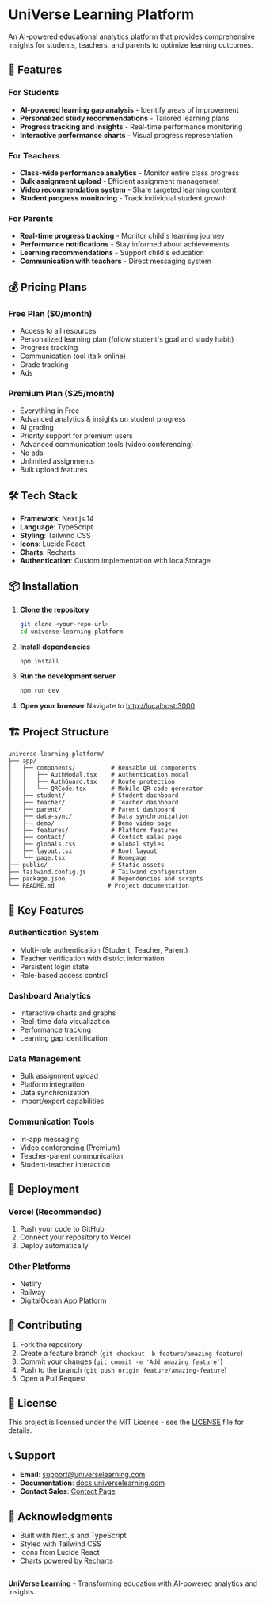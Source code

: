 # UniVerse Learning Platform

An AI-powered educational analytics platform that provides comprehensive insights for students, teachers, and parents to optimize learning outcomes.

## 🚀 Features

### For Students
- **AI-powered learning gap analysis** - Identify areas of improvement
- **Personalized study recommendations** - Tailored learning plans
- **Progress tracking and insights** - Real-time performance monitoring
- **Interactive performance charts** - Visual progress representation

### For Teachers
- **Class-wide performance analytics** - Monitor entire class progress
- **Bulk assignment upload** - Efficient assignment management
- **Video recommendation system** - Share targeted learning content
- **Student progress monitoring** - Track individual student growth

### For Parents
- **Real-time progress tracking** - Monitor child's learning journey
- **Performance notifications** - Stay informed about achievements
- **Learning recommendations** - Support child's education
- **Communication with teachers** - Direct messaging system

## 💰 Pricing Plans

### Free Plan ($0/month)
- Access to all resources
- Personalized learning plan (follow student's goal and study habit)
- Progress tracking
- Communication tool (talk online)
- Grade tracking
- Ads

### Premium Plan ($25/month)
- Everything in Free
- Advanced analytics & insights on student progress
- AI grading
- Priority support for premium users
- Advanced communication tools (video conferencing)
- No ads
- Unlimited assignments
- Bulk upload features

## 🛠️ Tech Stack

- **Framework**: Next.js 14
- **Language**: TypeScript
- **Styling**: Tailwind CSS
- **Icons**: Lucide React
- **Charts**: Recharts
- **Authentication**: Custom implementation with localStorage

## 📦 Installation

1. **Clone the repository**
   ```bash
   git clone <your-repo-url>
   cd universe-learning-platform
   ```

2. **Install dependencies**
   ```bash
   npm install
   ```

3. **Run the development server**
   ```bash
   npm run dev
   ```

4. **Open your browser**
   Navigate to [http://localhost:3000](http://localhost:3000)

## 🏗️ Project Structure

```
universe-learning-platform/
├── app/
│   ├── components/          # Reusable UI components
│   │   ├── AuthModal.tsx    # Authentication modal
│   │   ├── AuthGuard.tsx    # Route protection
│   │   └── QRCode.tsx       # Mobile QR code generator
│   ├── student/             # Student dashboard
│   ├── teacher/             # Teacher dashboard
│   ├── parent/              # Parent dashboard
│   ├── data-sync/           # Data synchronization
│   ├── demo/                # Demo video page
│   ├── features/            # Platform features
│   ├── contact/             # Contact sales page
│   ├── globals.css          # Global styles
│   ├── layout.tsx           # Root layout
│   └── page.tsx             # Homepage
├── public/                  # Static assets
├── tailwind.config.js       # Tailwind configuration
├── package.json             # Dependencies and scripts
└── README.md               # Project documentation
```

## 🎯 Key Features

### Authentication System
- Multi-role authentication (Student, Teacher, Parent)
- Teacher verification with district information
- Persistent login state
- Role-based access control

### Dashboard Analytics
- Interactive charts and graphs
- Real-time data visualization
- Performance tracking
- Learning gap identification

### Data Management
- Bulk assignment upload
- Platform integration
- Data synchronization
- Import/export capabilities

### Communication Tools
- In-app messaging
- Video conferencing (Premium)
- Teacher-parent communication
- Student-teacher interaction

## 🚀 Deployment

### Vercel (Recommended)
1. Push your code to GitHub
2. Connect your repository to Vercel
3. Deploy automatically

### Other Platforms
- Netlify
- Railway
- DigitalOcean App Platform

## 🤝 Contributing

1. Fork the repository
2. Create a feature branch (`git checkout -b feature/amazing-feature`)
3. Commit your changes (`git commit -m 'Add amazing feature'`)
4. Push to the branch (`git push origin feature/amazing-feature`)
5. Open a Pull Request

## 📄 License

This project is licensed under the MIT License - see the [LICENSE](LICENSE) file for details.

## 📞 Support

- **Email**: support@universelearning.com
- **Documentation**: [docs.universelearning.com](https://docs.universelearning.com)
- **Contact Sales**: [Contact Page](/contact)

## 🎉 Acknowledgments

- Built with Next.js and TypeScript
- Styled with Tailwind CSS
- Icons from Lucide React
- Charts powered by Recharts

---

**UniVerse Learning** - Transforming education with AI-powered analytics and insights. 